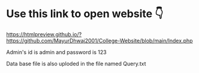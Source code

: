 # Use this link to open website 👇
https://htmlpreview.github.io/?https://github.com/MayurDhwaj2001/College-Website/blob/main/Index.php

Admin's id is admin and password is 123 

Data base file is also uploded in the file named Query.txt
